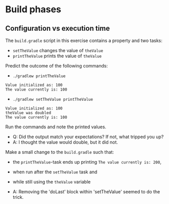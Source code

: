# Build phases

## Configuration vs execution time

The `build.gradle` script in this exercise contains a property and two tasks:

- `setTheValue` changes the value of `theValue`
- `printTheValue` prints the value of `theValue`

Predict the outcome of the following commands:

- `./gradlew printTheValue`

```
Value initialized as: 100
The value currently is: 100
```

- `./gradlew setTheValue printTheValue`

```
Value initialized as: 100
theValue was doubled
The value currently is: 100
```

Run the commands and note the printed values.

- Q: Did the output match your expectations? If not, what tripped you up?
- A: I thought the value would double, but it did not.

Make a small change to the `build.gradle` such that:

- the `printTheValue`-task ends up printing `The value currently is: 200`,
- when run after the `setTheValue` task and
- while still using the `theValue` variable

- A: Removing the 'doLast' block within 'setTheValue' seemed to do the trick.
